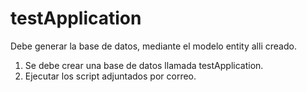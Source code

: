 # testApplication
Debe generar la base de datos, mediante el modelo entity alli creado.

1. Se debe crear una base de datos llamada testApplication.
2. Ejecutar los script adjuntados por correo.
